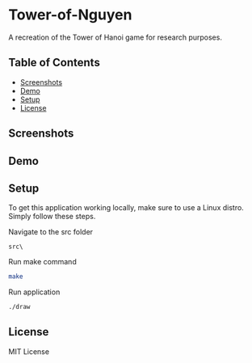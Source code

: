 # Tower-of-Nguyen

A recreation of the Tower of Hanoi game for research purposes.

## Table of Contents

- [Screenshots](#screenshots)
- [Demo](#demo)
- [Setup](#setup)
- [License](#license)

## Screenshots

## Demo

## Setup

To get this application working locally, make sure to use a Linux distro. Simply follow these steps.

Navigate to the src folder

```
src\
```

Run make command

```sh
make
```

Run application

```sh
./draw
```

## License

MIT License
